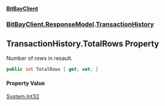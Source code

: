 #### [BitBayClient](./index.md 'index')
### [BitBayClient.ResponseModel](./BitBayClient-ResponseModel.md 'BitBayClient.ResponseModel').[TransactionHistory](./BitBayClient-ResponseModel-TransactionHistory.md 'BitBayClient.ResponseModel.TransactionHistory')
## TransactionHistory.TotalRows Property
Number of rows in resault.  
```csharp
public int TotalRows { get; set; }
```
#### Property Value
[System.Int32](https://docs.microsoft.com/en-us/dotnet/api/System.Int32 'System.Int32')  
